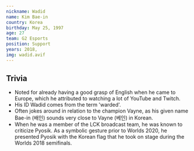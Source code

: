 ```yaml
---
nickname: Wadid
name: Kim Bae-in
country: Korea
birthday: May 25, 1997
age: 27
team: G2 Esports
position: Support
years: 2018,
img: wadid.avif
---
```


## Trivia

- Noted for already having a good grasp of English when he came to Europe, which he attributed to watching a lot of YouTube and Twitch.
- His ID Wadid comes from the term 'warded'.
- Often jokes around in relation to the champion Vayne, as his given name Bae-in (배인) sounds very close to Vayne (베인) in Korean.
- When he was a member of the LCK broadcast team, he was known to criticize Pyosik. As a symbolic gesture prior to Worlds 2020, he presented Pyosik with the Korean flag that he took on stage during the Worlds 2018 semifinals.